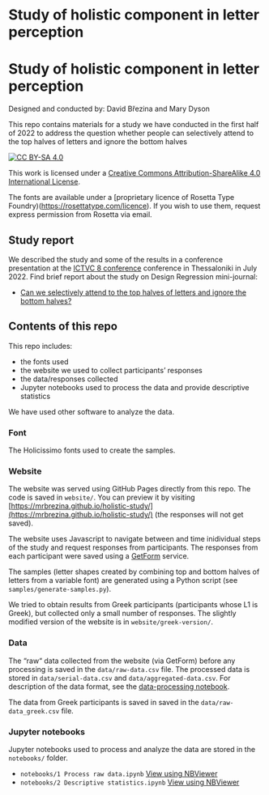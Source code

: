 # Study of holistic component in letter perception


# Study of holistic component in letter perception

Designed and conducted by: David Březina and Mary Dyson

This repo contains materials for a study we have conducted in the first half of 2022 to address the question whether people can selectively attend to the top halves of letters and ignore the bottom halves

[![CC BY-SA 4.0][cc-by-sa-shield]][cc-by-sa]

This work is licensed under a
[Creative Commons Attribution-ShareAlike 4.0 International License][cc-by-sa].

The fonts are available under a [proprietary licence of Rosetta Type Foundry)(https://rosettatype.com/licence). If you wish to use them, request express permission from Rosetta via email.

[cc-by-sa]: http://creativecommons.org/licenses/by-sa/4.0/
[cc-by-sa-shield]: https://img.shields.io/badge/License-CC%20BY--SA%204.0-lightgrey.svg

## Study report

We described the study and some of the results in a conference presentation at the [ICTVC 8 conference](https://ictvc.org/2022/en/) conference in Thessaloniki in July 2022. Find brief report about the study on Design Regression mini-journal:

- [Can we selectively attend to the top halves of letters and ignore the bottom halves?](https://designregression.com/article/can-we-selectively-attend-to-the-top-halves-of-letters-and-ignore-the-bottom-halves)

## Contents of this repo

This repo includes:

- the fonts used
- the website we used to collect participants’ responses
- the data/responses collected
- Jupyter notebooks used to process the data and provide descriptive statistics

We have used other software to analyze the data.

### Font

The Holicissimo fonts used to create the samples.

### Website

The website was served using GitHub Pages directly from this repo. The code is saved in `website/`. You can preview it by visiting [https://mrbrezina.github.io/holistic-study/](https://mrbrezina.github.io/holistic-study/) (the responses will not get saved).

The website uses Javascript to navigate between and time inidividual steps of the study and request responses from participants. The responses from each participant were saved using a [GetForm](https://getform.io) service.

The samples (letter shapes created by combining top and bottom halves of letters from a variable font) are generated using a Python script (see `samples/generate-samples.py`).

We tried to obtain results from Greek participants (participants whose L1 is Greek), but collected only a small number of responses. The slightly modified version of the website is in `website/greek-version/`.

### Data

The “raw“ data collected from the website (via GetForm) before any processing is saved in the `data/raw-data.csv` file. The processed data is stored in `data/serial-data.csv` and `data/aggregated-data.csv`. For description of the data format, see the [data-processing notebook](https://nbviewer.jupyter.org/github/MrBrezina/holistic-study/blob/master/notebooks/1%20Process%20raw%20data.ipynb).

The data from Greek participants is saved in saved in the `data/raw-data_greek.csv` file.

### Jupyter notebooks

Jupyter notebooks used to process and analyze the data are stored in the `notebooks/` folder.

- `notebooks/1 Process raw data.ipynb` [View using NBViewer](https://nbviewer.jupyter.org/github/MrBrezina/holistic-study/blob/master/notebooks/1%20Process%20raw%20data.ipynb)
- `notebooks/2 Descriptive statistics.ipynb` [View using NBViewer](https://nbviewer.jupyter.org/github/MrBrezina/holistic-study/blob/master/notebooks/2%20Descriptive%20statistics.ipynb)

